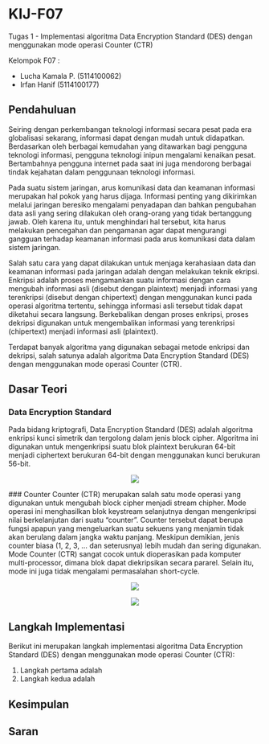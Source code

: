 # KIJ-F07
Tugas 1 - Implementasi algoritma Data Encryption Standard (DES) dengan menggunakan mode operasi Counter (CTR)

Kelompok F07 :
- Lucha Kamala P. (5114100062)
- Irfan Hanif     (5114100177)

## Pendahuluan
Seiring dengan perkembangan teknologi informasi secara pesat pada era globalisasi sekarang, informasi dapat dengan mudah untuk didapatkan. Berdasarkan oleh berbagai kemudahan yang ditawarkan bagi pengguna teknologi informasi, pengguna teknologi inipun mengalami kenaikan pesat. Bertambahnya pengguna internet pada saat ini juga mendorong berbagai tindak kejahatan dalam penggunaan teknologi informasi.

Pada suatu sistem jaringan, arus komunikasi data dan keamanan informasi merupakan hal pokok yang harus dijaga. Informasi penting yang dikirimkan melalui jaringan beresiko mengalami penyadapan dan bahkan pengubahan data asli yang sering dilakukan oleh orang-orang yang tidak bertanggung jawab. Oleh karena itu, untuk menghindari hal tersebut, kita harus melakukan pencegahan dan pengamanan agar dapat mengurangi gangguan terhadap keamanan informasi pada arus komunikasi data dalam sistem jaringan.

Salah satu cara yang dapat dilakukan untuk menjaga kerahasiaan data dan keamanan informasi pada jaringan adalah dengan melakukan teknik ekripsi. Enkripsi adalah proses mengamankan suatu informasi dengan cara mengubah informasi asli (disebut dengan plaintext) menjadi informasi yang terenkripsi (disebut dengan chipertext) dengan menggunakan kunci pada operasi algoritma tertentu, sehingga informasi asli tersebut tidak dapat diketahui secara langsung. Berkebalikan dengan proses enkripsi, proses dekripsi digunakan untuk mengembalikan informasi yang terenkripsi (chipertext) menjadi informasi asli (plaintext).

Terdapat banyak algoritma yang digunakan sebagai metode enkripsi dan dekripsi, salah satunya adalah algoritma Data Encryption Standard (DES) dengan menggunakan mode operasi Counter (CTR).

## Dasar Teori
### Data Encryption Standard
Pada bidang kriptografi, Data Encryption Standard (DES) adalah algoritma enkripsi kunci simetrik dan tergolong dalam jenis block cipher. Algoritma ini digunakan untuk mengenkripsi suatu blok plaintext berukuran 64-bit menjadi ciphertext berukuran 64-bit dengan menggunakan kunci berukuran 56-bit.

<p align="center"><img src="https://cloud.githubusercontent.com/assets/26644539/24416774/151755e4-1410-11e7-9915-ef648ed8ac24.png" /></p>
### Counter
Counter (CTR) merupakan salah satu mode operasi yang digunakan untuk mengubah block cipher menjadi stream chipher. Mode operasi ini menghasilkan blok keystream selanjutnya dengan mengenkripsi nilai berkelanjutan dari suatu “counter”. Counter tersebut dapat berupa fungsi apapun yang mengeluarkan suatu sekuens yang menjamin tidak akan berulang dalam jangka waktu panjang. Meskipun demikian, jenis counter biasa (1, 2, 3, … dan seterusnya) lebih mudah dan sering digunakan. Mode Counter (CTR) sangat cocok untuk dioperasikan pada komputer multi-processor, dimana blok dapat diekripsikan secara pararel. Selain itu, mode ini juga tidak mengalami permasalahan short-cycle.

<p align="center"><img src="https://cloud.githubusercontent.com/assets/26644539/24415268/1a5550ba-140b-11e7-92da-d8b3fa384ab9.png" /></p>

<p align="center"><img src="https://cloud.githubusercontent.com/assets/26644539/24416039/99f93a82-140d-11e7-8e2f-946ffdec317d.png" /></p>

## Langkah Implementasi
Berikut ini merupakan langkah implementasi algoritma Data Encryption Standard (DES) dengan menggunakan mode operasi Counter (CTR):
1. Langkah pertama adalah
2. Langkah kedua adalah

## Kesimpulan

## Saran
